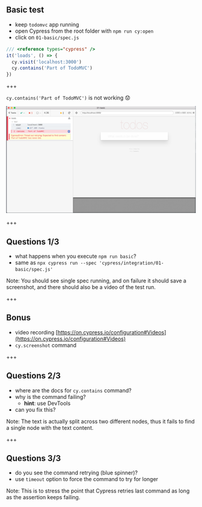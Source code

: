 ## Basic test

- keep `todomvc` app running
- open Cypress from the root folder with `npm run cy:open`
- click on `01-basic/spec.js`

```js
/// <reference types="cypress" />
it('loads', () => {
  cy.visit('localhost:3000')
  cy.contains('Part of TodoMVC')
})
```

+++

`cy.contains('Part of TodoMVC')` is not working 😟

![Fails to find text](img/fails-to-find-text.png)

+++

## Questions 1/3

- what happens when you execute `npm run basic`?
- same as `npx cypress run --spec 'cypress/integration/01-basic/spec.js'`

Note:
You should see single spec running, and on failure it should save a screenshot, and there should also be a video of the test run.

+++

## Bonus

- video recording [https://on.cypress.io/configuration#Videos](https://on.cypress.io/configuration#Videos)
- `cy.screenshot` command

+++

## Questions 2/3

- where are the docs for `cy.contains` command?
- why is the command failing?
  - **hint**: use DevTools
- can you fix this?

Note:
The text is actually split across two different nodes, thus it fails to find a single node with the text content.

+++

## Questions 3/3

- do you see the command retrying (blue spinner)?
- use `timeout` option to force the command to try for longer

Note:
This is to stress the point that Cypress retries last command as long as the assertion keeps failing.
